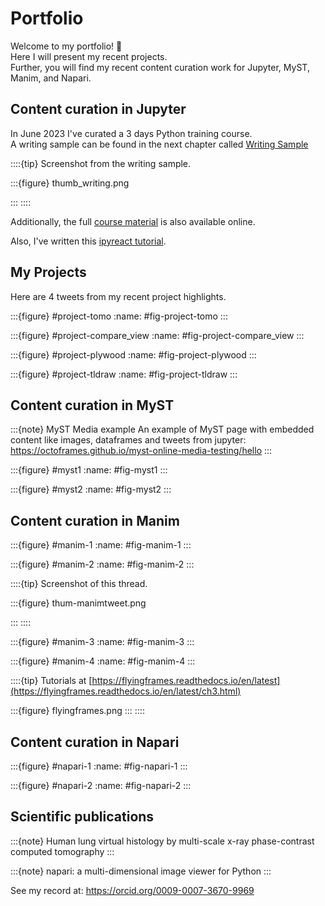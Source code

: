 # Portfolio

Welcome to my portfolio! 👋    
Here I will present my recent projects.  
Further, you will find my recent content curation work for Jupyter, MyST, Manim, and Napari.


## Content curation in Jupyter

In June 2023 I've curated a 3 days Python training course.  
A writing sample can be found in the next chapter called
[Writing Sample](./writing-sample)  

::::{tip} Screenshot from the writing sample.

:::{figure} thumb_writing.png

:::
::::


Additionally, the full [course material](https://github.com/mito-ds/training-materials) is also available online.

 Also, I've written this [ipyreact tutorial](https://github.com/widgetti/ipyreact/blob/master/examples/full_tutorial.ipynb).



## My Projects

Here are 4 tweets from my recent project highlights.


:::{figure} #project-tomo
:name: #fig-project-tomo
:::

:::{figure} #project-compare_view
:name: #fig-project-compare_view
:::

:::{figure} #project-plywood
:name: #fig-project-plywood
:::

:::{figure} #project-tldraw
:name: #fig-project-tldraw
:::



## Content curation in MyST


:::{note} MyST Media example
An example of MyST page with embedded content like images, dataframes and tweets from jupyter:
https://octoframes.github.io/myst-online-media-testing/hello
:::


:::{figure} #myst1
:name: #fig-myst1
:::

:::{figure} #myst2
:name: #fig-myst2
:::






## Content curation in Manim


:::{figure} #manim-1
:name: #fig-manim-1
:::

:::{figure} #manim-2
:name: #fig-manim-2
:::

::::{tip} Screenshot of this thread.

:::{figure} thum-manimtweet.png

:::
::::

:::{figure} #manim-3
:name: #fig-manim-3
:::

:::{figure} #manim-4
:name: #fig-manim-4
:::

::::{tip} Tutorials at [https://flyingframes.readthedocs.io/en/latest](https://flyingframes.readthedocs.io/en/latest/ch3.html)

:::{figure} flyingframes.png
:::
::::


## Content curation in Napari


:::{figure} #napari-1
:name: #fig-napari-1
:::

:::{figure} #napari-2
:name: #fig-napari-2
:::



## Scientific publications



:::{note}   [](10.1088/1361-6560/acd48d)
Human lung virtual histology by multi-scale x-ray phase-contrast computed tomography 
:::

:::{note} [](10.5281/ZENODO.8115575)
napari: a multi-dimensional image viewer for Python 
:::



See my record at: https://orcid.org/0009-0007-3670-9969


